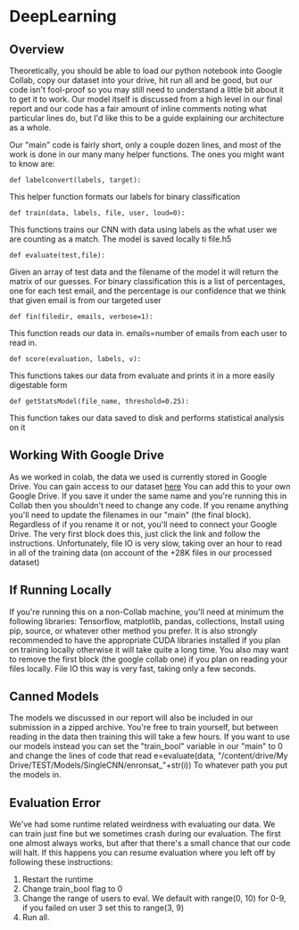 # DeepLearning

## Overview
Theoretically, you should be able to load our python notebook into Google Collab, copy our dataset into your drive, hit run all and be good, but our code isn't fool-proof so you may still need to understand a little bit about it to get it to work.  Our model itself is discussed from a high level in our final report and our code has a fair amount of inline comments noting what particular lines do, but I'd like this to be a guide explaining our architecture as a whole.

Our "main" code is fairly short, only a couple dozen lines, and most of the work is done in our many many helper functions.  The ones you might want to know are:

```
def labelconvert(labels, target):
```
This helper function formats our labels for binary classification

```
def train(data, labels, file, user, loud=0):
```
This functions trains our CNN with data using labels as the what user we are counting as a match.  The model is saved locally ti file.h5

```
def evaluate(test,file):
```
Given an array of test data and the filename of the model it will return the matrix of our guesses.  For binary classification this is a list of percentages, one for each test email, and the percentage is our confidence that we think that given email is from our targeted user

```
def fin(filedir, emails, verbose=1):
```
This function reads our data in.   emails=number of emails from each user to read in.

```
def score(evaluation, labels, v):
```
This functions takes our data from evaluate and prints it in a more easily digestable form

```
def getStatsModel(file_name, threshold=0.25):
```
This function takes our data saved to disk and performs statistical analysis on it

## Working With Google Drive
As we worked in colab, the data we used is currently stored in Google Drive.  You can gain access to our dataset [here](https://drive.google.com/drive/folders/1AZryWUTrIoCvF-mwNqw0wUdrXisvtAEt?usp=sharing)
You can add this to your own Google Drive.  If you save it under the same name and you're running this in Collab then you shouldn't need to change any code.  If you rename anything you'll need to update the filenames in our "main" (the final block).  Regardless of if you rename it or not, you'll need to connect your Google Drive.  The very first block does this, just click the link and follow the instructions.  Unfortunately, file IO is very slow, taking over an hour to read in all of the training data (on account of the +28K files in our processed dataset)

## If Running Locally
If you're running this on a non-Collab machine, you'll need at minimum the following libraries:
Tensorflow, matplotlib, pandas, collections,  Install using pip, source, or whatever other method you prefer.  It is also strongly recommended to have the appropriate CUDA libraries installed if you plan on training locally otherwise it will take quite a long time.  You also may want to remove the first block (the google collab one) if you plan on reading your files locally.  File IO this way is very fast, taking only a few seconds.

## Canned Models
The models we discussed in our report will also be included in our submission in a zipped archive.  You're free to train yourself, but between reading in the data then training this will take a few hours.  If you want to use our models instead you can set the "train_bool" variable in our "main" to 0 and change the lines of code that read
e=evaluate(data, "/content/drive/My Drive/TEST/Models/SingleCNN/enronsat_"+str(i))
To whatever path you put the models in.

## Evaluation Error
We've had some runtime related weirdness with evaluating our data.  We can train just fine but we sometimes crash during our evaluation.  The first one almost always works, but after that there's a small chance that our code will halt.  If this happens you can resume evaluation where you left off by following these instructions:
1. Restart the runtime
2. Change train_bool flag to 0
3. Change the range of users to eval.  We default with range(0, 10) for 0-9, if you failed on user 3 set this to range(3, 9)
4. Run all.


